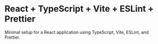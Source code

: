 # React + TypeScript + Vite + ESLint + Prettier

Minimal setup for a React application using TypeScript, Vite, ESLint, and Prettier.
